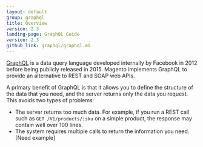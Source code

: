 ```yaml
---
layout: default
group: graphql
title: Overview
version: 2.3
landing-page: GraphQL Guide
version: 2.3
github_link: graphql/graphql.md
---
```


[GraphQL](http://graphql.org/) is a data query language developed internally by Facebook in 2012 before being publicly released in 2015. Magento implements GraphQL to provide an alternative to REST and SOAP web APIs.

A primary benefit of GraphQL is that it allows you to define the structure of the data that you need, and the server returns only the data you request. This avoids two types of problems:

* The server returns too much data. For example, if you run a REST call such as `GET /V1/products/:sku` on a simple product, the response may contain well over 100 lines.
* The system requires multiple calls to return the information you need. [Need example]
